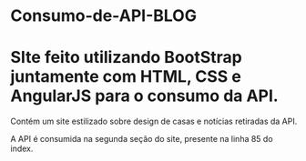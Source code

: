 # Consumo-de-API-BLOG

# SIte feito utilizando BootStrap juntamente com HTML, CSS e AngularJS para o consumo da API.

Contém um site estilizado sobre design de casas e notícias retiradas da API.

A API é consumida na segunda seção do site, presente na linha 85 do index.
